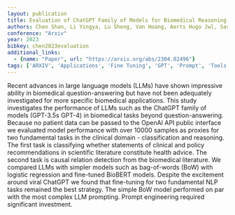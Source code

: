 ```yaml
---
layout: publication
title: Evaluation of ChatGPT Family of Models for Biomedical Reasoning and Classification
authors: Chen Shan, Li Yingya, Lu Sheng, Van Hoang, Aerts Hugo Jwl, Savova Guergana K., Bitterman Danielle S.
conference: "Arxiv"
year: 2023
bibkey: chen2023evaluation
additional_links:
  - {name: "Paper", url: "https://arxiv.org/abs/2304.02496"}
tags: ['ARXIV', 'Applications', 'Fine Tuning', 'GPT', 'Prompt', 'Tools']
---
```

Recent advances in large language models (LLMs) have shown impressive ability in biomedical question-answering but have not been adequately investigated for more specific biomedical applications. This study investigates the performance of LLMs such as the ChatGPT family of models (GPT-3.5s GPT-4) in biomedical tasks beyond question-answering. Because no patient data can be passed to the OpenAI API public interface we evaluated model performance with over 10000 samples as proxies for two fundamental tasks in the clinical domain - classification and reasoning. The first task is classifying whether statements of clinical and policy recommendations in scientific literature constitute health advice. The second task is causal relation detection from the biomedical literature. We compared LLMs with simpler models such as bag-of-words (BoW) with logistic regression and fine-tuned BioBERT models. Despite the excitement around viral ChatGPT we found that fine-tuning for two fundamental NLP tasks remained the best strategy. The simple BoW model performed on par with the most complex LLM prompting. Prompt engineering required significant investment.
